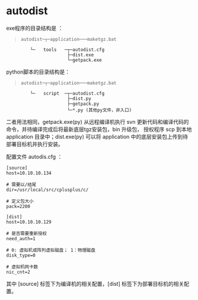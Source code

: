 # autodist

exe程序的目录结构是 ：  
 >     autodist─┬─application───maketgz.bat
             └─   tools   ─┬─autodist.cfg
                           ├─dist.exe
                           └─getpack.exe

python脚本的目录结构是：
>     autodist─┬─application───maketgz.bat
             └─   script  ─┬─autodist.cfg
                           ├─dist.py
                           ├─getpack.py
                           └─*.py (其他py文件，非入口)

二者用法相同，getpack.exe(py) 从远程编译机执行 svn 更新代码和编译代码的命令，并待编译完成后将最新底层tgz安装包，bin 升级包， 授权程序 scp 到本地 application 目录中；dist.exe(py) 可以将 application 中的底层安装包上传到待部署目标机并执行安装。

配置文件 autodis.cfg ：

    [source]
    host=10.10.10.134

    # 需要以/结尾 
    dir=/usr/local/src/cplusplus/c/

    # 定义包大小
    pack=2200        

    [dist]
    host=10.10.10.129

    # 是否需要重新授权
    need_auth=1

    # 0: 虚拟机或阵列虚拟磁盘； 1：物理磁盘
    disk_type=0  

    # 虚拟机网卡数
    nic_cnt=2

其中 [source] 标签下为编译机的相关配置，[dist] 标签下为部署目标机的相关配置。
